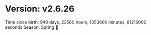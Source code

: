 # Version: v2.6.26
Time since birth: 940 days, 22560 hours, 1353600 minutes, 81216000 seconds
Season: Spring 🌸
